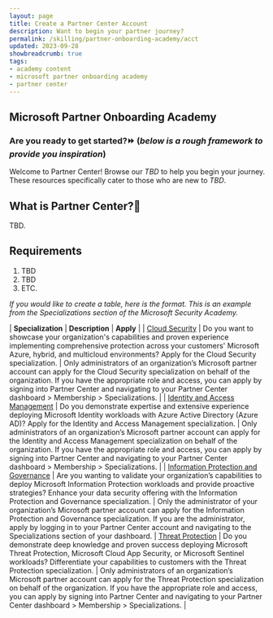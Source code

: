 ```yaml
---
layout: page
title: Create a Partner Center Account
description: Want to begin your partner journey?
permalink: /skilling/partner-onboarding-academy/acct
updated: 2023-09-28
showbreadcrumb: true
tags: 
- academy content
- microsoft partner onboarding academy
- partner center
---
```


## Microsoft Partner Onboarding Academy

### Are you ready to get started?⏩ (*below is a rough framework to provide you inspiration*)
Welcome to Partner Center! Browse our *TBD* to help you begin your journey. These resources specifically cater to those who are new to *TBD*.

## What is Partner Center?🤔

TBD.

## Requirements

1. TBD
2. TBD
3. ETC.

*If you would like to create a table, here is the format. This is an example from the Specializations section of the Microsoft Security Academy.*

| **Specialization** | **Description** | **Apply** |
| [Cloud Security](https://partner.microsoft.com/en-us/partnership/specialization/cloud-security) |  Do you want to showcase your organization's capabilities and proven experience implementing comprehensive protection across your customers' Microsoft Azure, hybrid, and multicloud environments? Apply for the Cloud Security specialization. | Only administrators of an organization’s Microsoft partner account can apply for the Cloud Security specialization on behalf of the organization. If you have the appropriate role and access, you can apply by signing into Partner Center and navigating to your Partner Center dashboard > Membership > Specializations. |
| [Identity and Access Management](https://partner.microsoft.com/en-us/partnership/specialization/identity-and-access-management) | Do you demonstrate expertise and extensive experience deploying Microsoft Identity workloads with Azure Active Directory (Azure AD)? Apply for the Identity and Access Management specialization. | Only administrators of an organization’s Microsoft partner account can apply for the Identity and Access Management specialization on behalf of the organization. If you have the appropriate role and access, you can apply by signing into Partner Center and navigating to your Partner Center dashboard > Membership > Specializations. |
| [Information Protection and Governance](https://partner.microsoft.com/en-us/partnership/specialization/information-protection-and-governance) | Are you wanting to validate your organization’s capabilities to deploy Microsoft Information Protection workloads and provide proactive strategies? Enhance your data security offering with the Information Protection and Governance specialization. | Only the administrator of your organization’s Microsoft partner account can apply for the Information Protection and Governance specialization. If you are the administrator, apply by logging in to your Partner Center account and navigating to the Specializations section of your dashboard.
| [Threat Protection](https://partner.microsoft.com/en-us/partnership/specialization/threat-protection) | Do you demonstrate deep knowledge and proven success deploying Microsoft Threat Protection, Microsoft Cloud App Security, or Microsoft Sentinel workloads? Differentiate your capabilities to customers with the Threat Protection specialization. | Only administrators of an organization’s Microsoft partner account can apply for the Threat Protection specialization on behalf of the organization. If you have the appropriate role and access, you can apply by signing into Partner Center and navigating to your Partner Center dashboard > Membership > Specializations. |